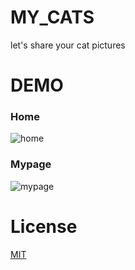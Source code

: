 # MY_CATS

let's share your cat pictures 

# DEMO

### Home
![home](https://user-images.githubusercontent.com/72455851/97124489-a1e8d280-1773-11eb-9a81-4e0ddbb16fb0.png)

### Mypage
![mypage](https://user-images.githubusercontent.com/72455851/97124688-67cc0080-1774-11eb-97b8-422ac02fa0c4.png)

# License
[MIT](https://github.com/yancharyu/my_cats/blob/main/LICENSE.txt)
